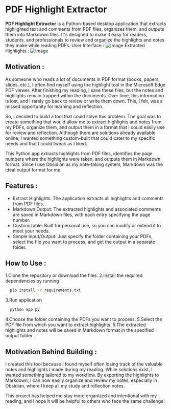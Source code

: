 # PDF Highlight Extractor

**PDF Highlight Extractor** is a Python-based desktop application that extracts highlighted text and comments from PDF files, organizes them, and outputs them into Markdown files.
It's designed to make it easy for readers, students, and professionals to review and organize the highlights and notes they make while reading PDFs.
User Interface :
![image](https://github.com/user-attachments/assets/50adcde5-b5cc-466f-a0ad-d73f082382c0)
Extracted Highlights :
![image](https://github.com/user-attachments/assets/3b9887ee-20a1-4f69-b7bd-8e88a33a2520)

## Motivation :
As someone who reads a lot of documents in PDF format (books, papers, slides, etc.), 
I often find myself using the highlight tool in the Microsoft Edge PDF viewer. After finishing my reading, 
I save these files, but the notes and highlights remain trapped within the documents. Over time, this information is lost, 
and I rarely go back to review or write them down. This, I felt, was a missed opportunity for learning and reflection.

So, I decided to build a tool that could solve this problem. The goal was to create something that would allow me to extract highlights and notes from my PDFs,
organize them, and output them in a format that I could easily use for review and reflection. Although there are solutions already available online,
I wanted something custom-built that could cater to my specific needs and that I could tweak as I liked.

This Python app extracts highlights from PDF files, identifies the page numbers where the highlights were taken, 
and outputs them in Markdown format. Since I use Obsidian as my note-taking system, Markdown was the ideal output format for me.

## Features :
- Extract Highlights: The application extracts all highlights and comments from PDF files.
- Markdown Output: The extracted highlights and associated comments are saved in Markdown files, with each entry specifying the page number.
- Customizable: Built for personal use, so you can modify or extend it to meet your needs.
- Simple Input/Output: Just specify the folder containing your PDFs, select the file you want to process, and get the output in a separate folder.

## How to Use :
1.Clone the repository or download the files.
2.Install the required dependencies by running
```bash
  pip install -r requirements.txt
```
3.Run application
```bash
  python app.py
```
4.Choose the folder containing the PDFs you want to process.
5.Select the PDF file from which you want to extract highlights.
5.The extracted highlights and notes will be saved in Markdown format in the specified output folder.


## Motivation Behind Building :
I created this tool because I found myself often losing track of the valuable notes and highlights I made during my reading.
While solutions exist, I wanted something tailored to my workflow. By exporting the highlights to Markdown,
I can now easily organize and review my notes, especially in Obsidian, where I keep all my study and reflection notes.

This project has helped me stay more organized and intentional with my reading, and I hope it will be helpful to others who face the same challenge!
